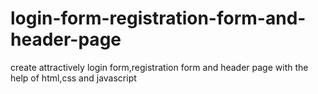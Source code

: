# login-form-registration-form-and-header-page
create attractively  login form,registration form and header page with the help of html,css and javascript
